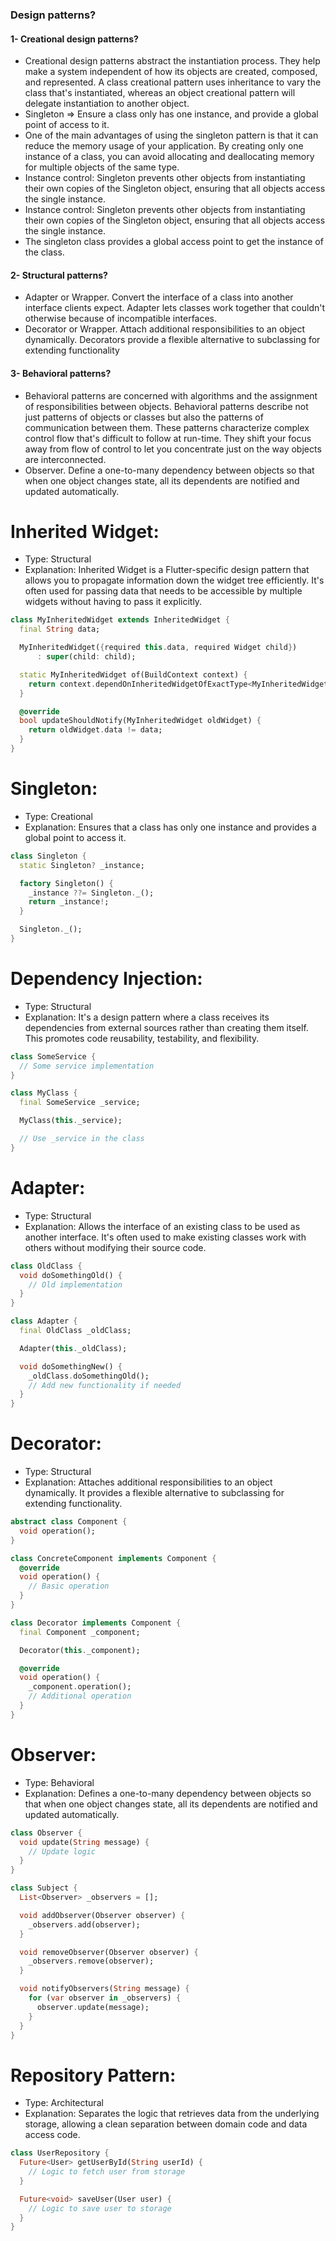 ### Design patterns?
#### 1- Creational design patterns?    
- Creational design patterns abstract the instantiation process. They help make a system independent of how its objects are created, composed, and represented. A class creational pattern uses inheritance to vary the class that's instantiated, whereas an object creational pattern will delegate instantiation to another object.
- Singleton => Ensure a class only has one instance, and provide a global point of access to it.
- One of the main advantages of using the singleton pattern is that it can reduce the memory usage of your application. By creating only one instance of a class, you can avoid allocating and deallocating memory for multiple objects of the same type.
- Instance control: Singleton prevents other objects from instantiating their own copies of the Singleton object, ensuring that all objects access the single instance.
- Instance control: Singleton prevents other objects from instantiating their own copies of the Singleton object, ensuring that all objects access the single instance.
- The singleton class provides a global access point to get the instance of the class.
#### 2- Structural patterns?
- Adapter or Wrapper.
Convert the interface of a class into another interface clients expect. Adapter lets classes work together that
couldn't otherwise because of incompatible interfaces.
- Decorator or Wrapper.
Attach additional responsibilities to an object dynamically. Decorators provide a flexible alternative to subclassing
for extending functionality
#### 3- Behavioral patterns?
- Behavioral patterns are concerned with algorithms and the assignment of responsibilities between
objects. Behavioral patterns describe not just patterns of objects or classes but also the patterns of
communication between them. These patterns characterize complex control flow that's difficult to follow
at run-time. They shift your focus away from flow of control to let you concentrate just on the way
objects are interconnected.
- Observer.
Define a one-to-many dependency between objects so that when one object changes state, all its dependents are
notified and updated automatically.

# Inherited Widget:
- Type: Structural
- Explanation: Inherited Widget is a Flutter-specific design pattern that allows you to propagate information down the widget tree efficiently. It's often used for passing data that needs to be accessible by multiple widgets without having to pass it explicitly.
```dart
class MyInheritedWidget extends InheritedWidget {
  final String data;

  MyInheritedWidget({required this.data, required Widget child})
      : super(child: child);

  static MyInheritedWidget of(BuildContext context) {
    return context.dependOnInheritedWidgetOfExactType<MyInheritedWidget>()!;
  }

  @override
  bool updateShouldNotify(MyInheritedWidget oldWidget) {
    return oldWidget.data != data;
  }
}
```
# Singleton:
- Type: Creational
- Explanation: Ensures that a class has only one instance and provides a global point to access it.
```dart
class Singleton {
  static Singleton? _instance;

  factory Singleton() {
    _instance ??= Singleton._();
    return _instance!;
  }

  Singleton._();
}
```
# Dependency Injection:
- Type: Structural
- Explanation: It's a design pattern where a class receives its dependencies from external sources rather than creating them itself. This promotes code reusability, testability, and flexibility.
```dart
class SomeService {
  // Some service implementation
}

class MyClass {
  final SomeService _service;

  MyClass(this._service);

  // Use _service in the class
}
```
# Adapter:
- Type: Structural
- Explanation: Allows the interface of an existing class to be used as another interface. It's often used to make existing classes work with others without modifying their source code.
```dart
class OldClass {
  void doSomethingOld() {
    // Old implementation
  }
}

class Adapter {
  final OldClass _oldClass;

  Adapter(this._oldClass);

  void doSomethingNew() {
    _oldClass.doSomethingOld();
    // Add new functionality if needed
  }
}
```
# Decorator:
- Type: Structural
- Explanation: Attaches additional responsibilities to an object dynamically. It provides a flexible alternative to subclassing for extending functionality.
```dart
abstract class Component {
  void operation();
}

class ConcreteComponent implements Component {
  @override
  void operation() {
    // Basic operation
  }
}

class Decorator implements Component {
  final Component _component;

  Decorator(this._component);

  @override
  void operation() {
    _component.operation();
    // Additional operation
  }
}
```
# Observer:
- Type: Behavioral
- Explanation: Defines a one-to-many dependency between objects so that when one object changes state, all its dependents are notified and updated automatically.
```dart
class Observer {
  void update(String message) {
    // Update logic
  }
}

class Subject {
  List<Observer> _observers = [];

  void addObserver(Observer observer) {
    _observers.add(observer);
  }

  void removeObserver(Observer observer) {
    _observers.remove(observer);
  }

  void notifyObservers(String message) {
    for (var observer in _observers) {
      observer.update(message);
    }
  }
}
```
# Repository Pattern:
- Type: Architectural
- Explanation: Separates the logic that retrieves data from the underlying storage, allowing a clean separation between domain code and data access code.
```dart
class UserRepository {
  Future<User> getUserById(String userId) {
    // Logic to fetch user from storage
  }

  Future<void> saveUser(User user) {
    // Logic to save user to storage
  }
}
```
